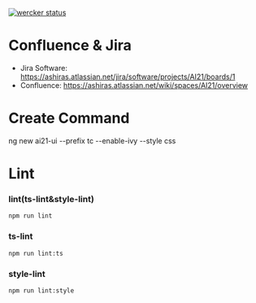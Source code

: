 [![wercker status](https://app.wercker.com/status/085a1f115c6a32ecb54feeef8f7944db/m/master "wercker status")](https://app.wercker.com/project/byKey/085a1f115c6a32ecb54feeef8f7944db)

# Confluence & Jira
- Jira Software: https://ashiras.atlassian.net/jira/software/projects/AI21/boards/1
- Confluence: https://ashiras.atlassian.net/wiki/spaces/AI21/overview

# Create Command 

ng new ai21-ui --prefix tc --enable-ivy --style css

# Lint

### lint(ts-lint&style-lint)
```shell script
npm run lint
```

### ts-lint
```shell script
npm run lint:ts
```

### style-lint
```shell script
npm run lint:style
```

